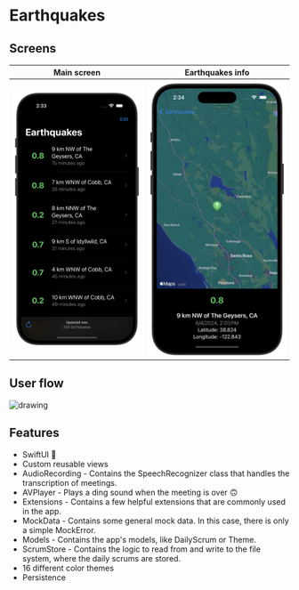 #  Earthquakes

## Screens
| Main screen | Earthquakes info |
| ----------- | ------------------- |
<img src="Screenshots/main-screen.png" alt="drawing" width="380" /> | <img src="Screenshots/earthquake-info.png" alt="drawing" width="380" /> | <img src="Screenshots/meeting_started.png" alt="drawing" width="760" />

## User flow
<img src="Screenshots/userflow_gif.gif" alt="drawing" width="300" />

## Features
* SwiftUI 🦄
* Custom reusable views
* AudioRecording - Contains the SpeechRecognizer class that handles the transcription of meetings.
* AVPlayer - Plays a ding sound when the meeting is over 🙃
* Extensions - Contains a few helpful extensions that are commonly used in the app.
* MockData - Contains some general mock data. In this case, there is only a simple MockError.
* Models - Contains the app's models, like DailyScrum or Theme.
* ScrumStore - Contains the logic to read from and write to the file system, where the daily scrums are stored.
* 16 different color themes
* Persistence